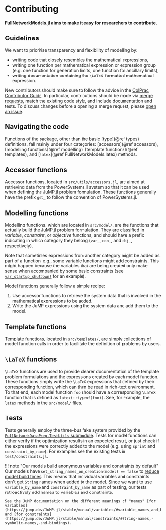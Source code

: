 # Contributing

**FullNetworkModels.jl aims to make it easy for researchers to contribute.**

## Guidelines

We want to prioritise transparency and flexibility of modelling by:
- writing code that closely resembles the mathematical expressions,
- writing one function per mathematical expression or expression group (e.g. one function for generation limits, one function for ancillary limits),
- writing documentation containing the ``\LaTeX``-formatted mathematical expression.

New contributors should make sure to follow the advice in the [ColPrac Contributor Guide](https://github.com/SciML/ColPrac).
In particular, contributions should be made via [merge requests](https://gitlab.invenia.ca/invenia/research/FullNetworkModels.jl/-/merge_requests), match the existing code style, and include documentation and tests.
To discuss changes before a opening a merge request, please [open an issue](https://gitlab.invenia.ca/invenia/research/FullNetworkModels.jl/-/issues).

## Navigating the code

Functions of the package, other than the basic [type](@ref types) definitions, fall mainly under four categories: [accessors](@ref accessors), [modelling functions](@ref modelling), [template functions](@ref templates), and [`latex`](@ref FullNetworkModels.latex) methods.

## Accessor functions

Accessor functions, located in `src/utils/accessors.jl`, are aimed at retrieving data from the PowerSystems.jl system so that it can be used when defining the JuMP.jl problem formulation.
These functions generally have the prefix `get_` to follow the convention of PowerSystems.jl.

## Modelling functions

Modelling functions, which are located in `src/model/`, are the functions that actually build the JuMP.jl problem formulation.
They are classified in _variable_, _constraint_, or _objective_ functions, and should have a prefix indicating in which category they belong (`var_`, `con_`, and `obj_`, respectively).

Note that sometimes expressions from another category might be added as part of a function, e.g., some variable functions might add constraints.
This might happen because the variables that are being created only make sense when accompanied by some basic constraints (see [`var_startup_shutdown!`](@ref) for an example).

Model functions generally follow a simple recipe:

1. Use accessor functions to retrieve the system data that is involved in the mathematical expressions to be added.
2. Write the JuMP expressions using the system data and add them to the model.

## Template functions

Template functions, located in `src/templates/`, are simply collections of model function calls in order to facilitate the definition of problems by users.

## ``\LaTeX`` functions

``\LaTeX`` functions are used to provide clearer documentation of the template problem formulations and the expressions created by each model function.
These functions simply write the ``\LaTeX`` expressions that defined by their corresponding function, which can then be read in rich-text environment.
To that end, each model function `foo` should have a corresponding ``\LaTeX`` function that is defined as `latex(::typeof(foo))`.
See, for example, the `latex` methods in the `src/model/` files.

## Tests

Tests generally employ the three-bus fake system provided by the [`FullNetworkDataPrep.TestUtils` submodule](https://invenia.pages.invenia.ca/research/FullNetworkDataPrep.jl/testutils.html).
Tests for model functions can either verify if the optimization results in an expected result, or just check if the expressions were correctly added to the model (e.g. using `sprint` and `constraint_by_name`).
For examples see the existing tests in `test/constraints.jl`.

!!! note "Our models build anonymous variables and constraints by default"
    Our models have `set_string_names_on_creation(model) == false` to [reduce model build times](https://jump.dev/JuMP.jl/stable/tutorials/getting_started/performance_tips/#Disable-string-names).
    This means that individual variables and constraints don't get `String` names when added to the model.
    Since we want to use `variable_by_name` and `constraint_by_name` as part of testing, our tests retroactively add names to variables and constraints.

    See the JuMP documentation on the different meanings of "names" [for variables](https://jump.dev/JuMP.jl/stable/manual/variables/#variable_names_and_bindings) 
    and [for constraints](https://jump.dev/JuMP.jl/stable/manual/constraints/#String-names,-symbolic-names,-and-bindings).
